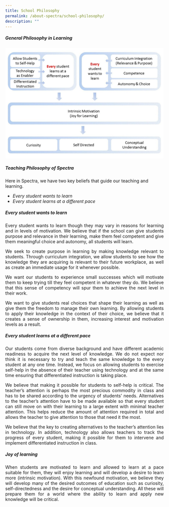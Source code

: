 ```yaml
---
title: School Philosophy
permalink: /about-spectra/school-philosophy/
description: ""
---
```

##### **General Philosophy in Learning**
![chart](/images/chart-1024x712.jpg)

##### **Teaching Philosophy of Spectra**

Here in Spectra, we have&nbsp;two key beliefs that guide our teaching and learning.

* _Every student wants to learn_
* _Every student learns at a different pace_

##### **Every student wants to learn**

<p align="justify"> Every student wants to learn though they may vary in reasons for learning and in levels of motivation. We believe that if the school can give students purpose and relevance in their learning, make them feel competent and give them meaningful choice and autonomy, all students will learn.</p>

<p align="justify">We seek to create purpose in learning by making knowledge relevant to students. Through curriculum integration, we allow students to see how the knowledge they are acquiring is relevant to their future workplace, as well as create an immediate usage for it whenever possible.</p>

<p align="justify">We want our students to experience small successes which will motivate them to keep trying till they feel competent in whatever they do. We believe that this sense of competency will spur them to achieve the next level in their work.</p>

<p align="justify">We want to give students real choices that shape their learning as well as give them the freedom to manage their own learning. By allowing students to apply their knowledge in the context of their choice, we believe that it creates a sense of ownership in them, increasing interest and motivation levels as a result.</p>

##### **Every student learns at a different pace**

<p align="justify">Our students come from diverse background and have different academic readiness to acquire the next level of knowledge. We do not expect nor think it is necessary to try and teach the same knowledge to the every student at any one time. Instead, we focus on allowing students to exercise self-help in the absence of their teacher using technology and at the same time ensuring that differentiated instruction is taking place.</p>

<p align="justify">We believe that making it possible for students to self-help is critical. The teacher’s attention is perhaps the most precious commodity in class and has to be shared according to the urgency of students’ needs. Alternatives to the teacher’s attention have to be made available so that every student can still move on with their learning to a large extent with minimal teacher attention. This helps reduce the amount of attention required in total and allows the teacher to give attention to those that need it the most.</p>

<p align="justify">We believe that the key to creating alternatives to the teacher’s attention lies in technology. In addition, technology also allows teachers to track the progress of every student, making it possible for them to intervene and implement differentiated instruction in class.</p>

##### **Joy of learning**

<p align="justify">When students are motivated to learn and allowed to learn at a pace suitable for them, they will enjoy learning and will develop a desire to learn more (intrinsic motivation). With this newfound motivation, we believe they will develop many of the desired outcomes of education such as curiosity, self-directedness and the desire for conceptual understanding. All these will prepare them for a world where the ability to learn and apply new knowledge will be critical.</p>